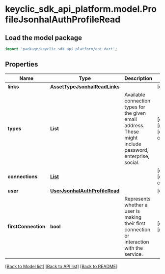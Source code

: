 # keyclic_sdk_api_platform.model.ProfileJsonhalAuthProfileRead

## Load the model package
```dart
import 'package:keyclic_sdk_api_platform/api.dart';
```

## Properties
Name | Type | Description | Notes
------------ | ------------- | ------------- | -------------
**links** | [**AssetTypeJsonhalReadLinks**](AssetTypeJsonhalReadLinks.md) |  | [optional] 
**types** | **List<String>** | Available connection types for the given email address. These might include password, enterprise, social. | [optional] [readonly] [default to const []]
**connections** | [**List<ConnectionJsonhalAuthProfileRead>**](ConnectionJsonhalAuthProfileRead.md) |  | [optional] [default to const []]
**user** | [**UserJsonhalAuthProfileRead**](UserJsonhalAuthProfileRead.md) |  | [optional] 
**firstConnection** | **bool** | Represents whether a user is making their first connection or interaction with the service. | [optional] [readonly] 

[[Back to Model list]](../README.md#documentation-for-models) [[Back to API list]](../README.md#documentation-for-api-endpoints) [[Back to README]](../README.md)


